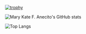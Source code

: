 [![trophy](https://github-profile-trophy.vercel.app/?username=eisBlume0901&theme=onedark)](https://github.com/ryo-ma/github-profile-trophy)

  ![Mary Kate F. Anecito's GitHub stats](https://github-readme-stats.vercel.app/api?username=eisBlume0901&theme=jolly&show_icons=true)

  ![Top Langs](https://github-readme-stats.vercel.app/api/top-langs/?username=eisBlume0901&theme=jolly&hide_progress=true)
